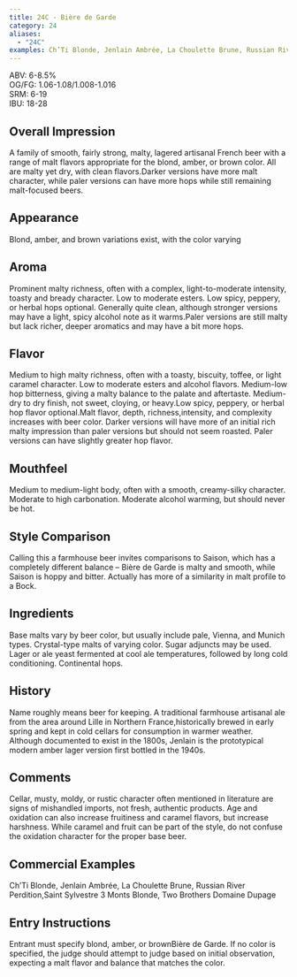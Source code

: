 ```yaml
---
title: 24C - Bière de Garde
category: 24
aliases: 
  - "24C"
examples: Ch’Ti Blonde, Jenlain Ambrée, La Choulette Brune, Russian River Perdition,Saint Sylvestre 3 Monts Blonde, Two Brothers Domaine Dupage
---
```


ABV: 6-8.5%  
OG/FG: 1.06-1.08/1.008-1.016  
SRM: 6-19  
IBU: 18-28

## Overall Impression
A family of smooth, fairly strong, malty, lagered artisanal French beer with a range of malt flavors appropriate for the blond, amber, or brown color. All are malty yet dry, with clean flavors.Darker versions have more malt character, while paler versions can have more hops while still remaining malt-focused beers.

## Appearance
Blond, amber, and brown variations exist, with the color varying

## Aroma
Prominent malty richness, often with a complex, light-to-moderate intensity, toasty and bready character. Low to moderate esters. Low spicy, peppery, or herbal hops optional. Generally quite clean, although stronger versions may have a light, spicy alcohol note as it warms.Paler versions are still malty but lack richer, deeper aromatics and may have a bit more hops.

## Flavor
Medium to high malty richness, often with a toasty, biscuity, toffee, or light caramel character. Low to moderate esters and alcohol flavors. Medium-low hop bitterness, giving a malty balance to the palate and aftertaste. Medium-dry to dry finish, not sweet, cloying, or heavy.Low spicy, peppery, or herbal hop flavor optional.Malt flavor, depth, richness,intensity, and complexity increases with beer color. Darker versions will have more of an initial rich malty impression than paler versions but should not seem roasted. Paler versions can have slightly greater hop flavor.

## Mouthfeel
Medium to medium-light body, often with a smooth, creamy-silky character. Moderate to high carbonation. Moderate alcohol warming, but should never be hot.

## Style Comparison
Calling this a farmhouse beer invites comparisons to Saison, which has a completely different balance – Bière de Garde is malty and smooth, while Saison is hoppy and bitter. Actually has more of a similarity in malt profile to a Bock.

## Ingredients
Base malts vary by beer color, but usually include pale, Vienna, and Munich types. Crystal-type malts of varying color. Sugar adjuncts may be used. Lager or ale yeast fermented at cool ale temperatures, followed by long cold conditioning. Continental hops.

## History
Name roughly means beer for keeping. A traditional farmhouse artisanal ale from the area around Lille in Northern France,historically brewed in early spring and kept in cold cellars for consumption in warmer weather. Although documented to exist in the 1800s, Jenlain is the prototypical modern amber lager version first bottled in the 1940s.

## Comments
Cellar, musty, moldy, or rustic character often mentioned in literature are signs of mishandled imports, not fresh, authentic products. Age and oxidation can also increase fruitiness and caramel flavors, but increase harshness. While caramel and fruit can be part of the style, do not confuse the oxidation character for the proper base beer.

## Commercial Examples
Ch’Ti Blonde, Jenlain Ambrée, La Choulette Brune, Russian River Perdition,Saint Sylvestre 3 Monts Blonde, Two Brothers Domaine Dupage






## Entry Instructions
Entrant must specify blond, amber, or brownBière de Garde. If no color is specified, the judge should attempt to judge based on initial observation, expecting a malt flavor and balance that matches the color.
